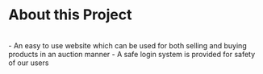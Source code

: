 <h1>About this Project</h1><br>
- An easy to use website which can be used for both selling and buying products in an auction manner
- A safe login system is provided for safety of our users
